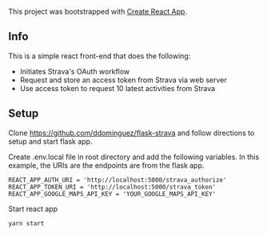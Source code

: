 This project was bootstrapped with [Create React App](https://github.com/facebook/create-react-app).

## Info

This is a simple react front-end that does the following:

* Initiates Strava's OAuth workflow
* Request and store an access token from Strava via web server
* Use access token to request 10 latest activities from Strava

## Setup

Clone https://github.com/ddominguez/flask-strava and follow directions to setup and start flask app.

Create .env.local file in root directory and add the following variables. In this example, the URIs are the endpoints are from the flask app.

```
REACT_APP_AUTH_URI = 'http://localhost:5000/strava_authorize'
REACT_APP_TOKEN_URI = 'http://localhost:5000/strava_token'
REACT_APP_GOOGLE_MAPS_API_KEY = 'YOUR_GOOGLE_MAPS_API_KEY'
```

Start react app

```
yarn start
```

